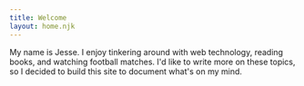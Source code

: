 ```yaml
---
title: Welcome
layout: home.njk
---
```


My name is Jesse. I enjoy tinkering around with web technology, reading books,
and watching football matches. I'd like to write more on these topics, so I
decided to build this site to document what's on my mind.
